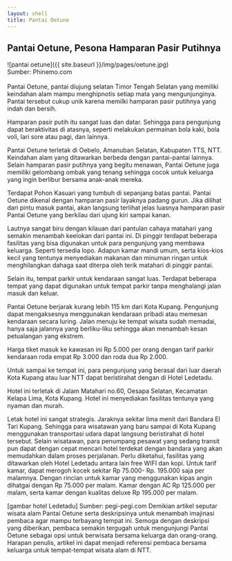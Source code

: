 ```yaml
---
layout: shell
title: Pantai Oetune
---
```

## Pantai Oetune, Pesona Hamparan Pasir Putihnya

![pantai oetune]({{ site.baseurl }}/img/pages/oetune.jpg)\
Sumber: Phinemo.com\
\
Pantai Oetune, pantai diujung selatan Timor Tengah Selatan yang memiliki keindahan alam mampu menghipnotis setiap mata yang mengunjunginya. Pantai tersebut cukup unik karena memilki hamparan pasir putihnya yang indah dan bersih. 

Hamparan pasir putih itu sangat luas dan datar. Sehingga para pengunjung dapat beraktivitas di atasnya, seperti melakukan permainan bola kaki, bola voli, lari sore atau pagi, dan lainnya.

Pantai Oetune terletak di Oebelo, Amanuban Selatan, Kabupaten TTS, NTT. Keindahan alam yang ditawarkan berbeda dengan pantai-pantai lainnya. Selain hamparan pasir putihnya yang begitu menawan, Pantai Oetune juga memiliki gelombang ombak yang tenang sehingga cocok untuk keluarga yang ingin berlibur bersama anak-anak mereka.

Terdapat Pohon Kasuari yang tumbuh di sepanjang batas pantai. Pantai Oetune dikenal dengan hamparan pasir layaknya padang gurun. Jika dilihat dari pintu masuk pantai, akan langsung terlihat jelas luasnya hamparan pasir Pantai Oetune yang berkilau dari ujung kiri sampai kanan.

Lautnya sangat biru dengan kilauan dari pantulan cahaya matahari yang semakin menambah keelokan dari pantai ini. Di pinggir terdapat beberapa fasilitas yang bisa digunakan untuk para pengunjung yang membawa keluarga. Seperti tersedia lopo. Adapun kamar mandi umum, serta kios-kios kecil yang tentunya menyediakan makanan dan minuman ringan untuk menghilangkan dahaga saat diterpa oleh terik matahari di pinggir pantai. 

Selain itu, tempat parkir untuk kendaraan sangat luas. Terdapat beberapa tempat yang dapat digunakan untuk tempat parkir tanpa menghalangi jalan masuk dan keluar.

Pantai Oetune berjarak kurang lebih 115 km dari Kota Kupang. Pengunjung dapat mengaksesnya menggunakan kendaraan pribadi atau memesan kendaraan secara luring. Jalan menuju ke tempat wisata sudah memadai, hanya saja jalannya yang berliku-liku sehingga akan menambah kesan petualangan yang ekstrem.

Harga tiket masuk ke kawasan ini Rp 5.000 per orang dengan tarif parkir kendaraan roda empat Rp 3.000 dan roda dua Rp 2.000. 

Untuk sampai ke tempat ini, para pengunjung yang berasal dari luar daerah Kota Kupang atau luar NTT dapat beristirahat dengan di Hotel Ledetadu.

Hotel ini terletak di Jalam Matahari no.60, Oesapa Selatan, Kecamatan Kelapa Lima, Kota Kupang. Hotel ini menyediakan fasilitas tentunya yang nyaman dan murah. 

Letak hotel ini sangat strategis. Jaraknya sekitar lima menit dari Bandara El Tari Kupang. Sehingga para wisatawan yang baru sampai di Kota Kupang menggunakan transportasi udara dapat langsung beristirahat di hotel tersebut. 
Selain wisatawan, para penumpang pesawat yang sedang transit pun dapat dengan cepat mencari hotel terdekat dengan bandara yang akan memudahkan dalam proses perjalanan.
Perlu diketahui, fasilitas yang ditawarkan oleh Hotel Ledetadu antara lain free WIFI dan kopi. Untuk tarif kamar, dapat merogoh kocek sekitar Rp 75.000- Rp. 195.000 saja per malamnya. Dengan rincian untuk kamar yang menggunakan kipas angin dihatgai dengan Rp 75.000 per malam. Kamar dengan AC Rp 125.000 per malam, serta kamar dengan kualitas deluxe Rp 195.000 per malam. 

[gambar hotel Ledetadu]
Sumber: pegi-pegi.com
Demikian artikel seputar wisata alam Pantai Oetune serta deskripsinya untuk menambah imajinasi pembaca agar mampu terbayang tempat ini. Semoga dengan deskripsi yang diberikan, pembaca semakin tergugah untuk mengunjungi Pantai Oetune sebagai opsi untuk berwisata bersama keluarga dan orang-orang. Harapan penulis, artikel ini dapat menjadi referensi pembaca bersama keluarga untuk tempat-tempat wisata alam di NTT.




